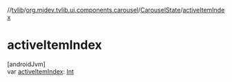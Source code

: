 //[tvlib](../../../index.md)/[org.mjdev.tvlib.ui.components.carousel](../index.md)/[CarouselState](index.md)/[activeItemIndex](active-item-index.md)

# activeItemIndex

[androidJvm]\
var [activeItemIndex](active-item-index.md): [Int](https://kotlinlang.org/api/latest/jvm/stdlib/kotlin/-int/index.html)
